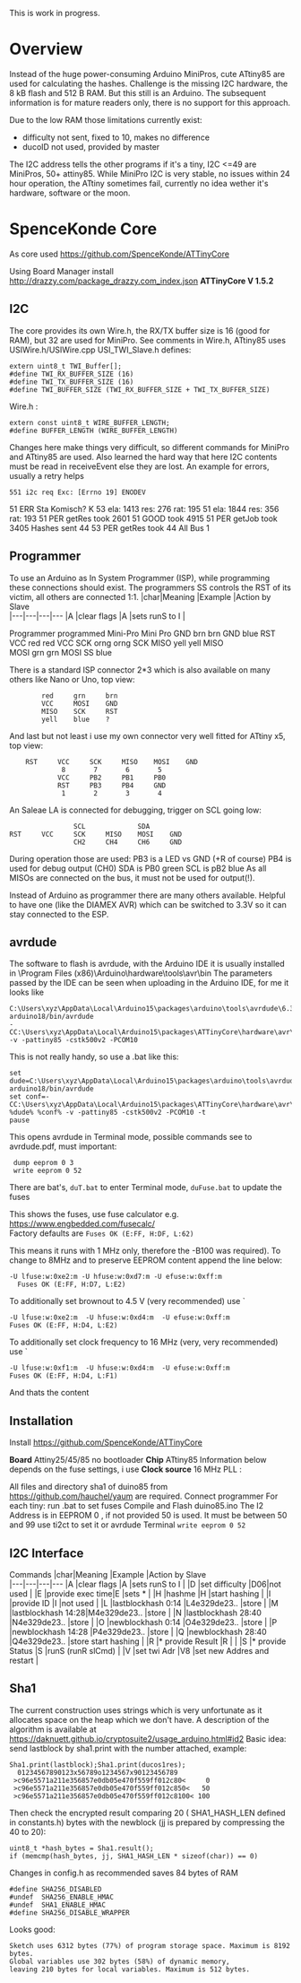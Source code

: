 ﻿This is work in progress.
# Overview
Instead of the huge power-consuming Arduino MiniPros, cute ATtiny85 are used for calculating the hashes. Challenge is the missing I2C hardware, the 8 kB flash and 512 B RAM. But this still is an Arduino. The subsequent information is for mature readers only,  there is no support for this approach.

Due to the low RAM those limitations currently exist:
 - difficulty not sent, fixed to 10, makes no difference
 - ducoID not used, provided by master

The I2C address tells the other programs if it's a tiny, I2C <=49 are MiniPros, 50+ attiny85.
While MiniPro I2C is very stable, no issues within 24 hour operation, the ATtiny sometimes fail, currently no idea wether it's hardware, software or the moon.


# SpenceKonde Core

As core used https://github.com/SpenceKonde/ATTinyCore

Using Board Manager install http://drazzy.com/package_drazzy.com_index.json
  **ATTinyCore V 1.5.2**


## I2C 

The core provides its own Wire.h, the RX/TX buffer size is 16 (good for RAM), but 32 are used for MiniPro.
See comments in Wire.h, ATtiny85 uses  USIWire.h/USIWire.cpp
USI_TWI_Slave.h defines:

    extern uint8_t TWI_Buffer[];
    #define TWI_RX_BUFFER_SIZE (16)     
    #define TWI_TX_BUFFER_SIZE (16)
    #define TWI_BUFFER_SIZE (TWI_RX_BUFFER_SIZE + TWI_TX_BUFFER_SIZE) 

Wire.h :

    extern const uint8_t WIRE_BUFFER_LENGTH;
    #define BUFFER_LENGTH (WIRE_BUFFER_LENGTH)

Changes here make things very difficult, so different commands for MiniPro and ATtiny85 are used. Also learned the hard way that here I2C contents must be read in receiveEvent else they are lost. 
An example for errors, usually a retry helps

    551 i2c req Exc: [Errno 19] ENODEV
51 ERR Sta Komisch? K
53 ela: 1413 res: 276 rat: 195
51 ela: 1844 res: 356 rat: 193
51 PER getRes took 2601
51 GOOD took 4915
51 PER getJob took 3405
Hashes sent  44
53 PER getRes took 44
    All Bus  1
    

## Programmer

To use an Arduino as In System Programmer (ISP),  while programming these connections should exist. The programmers SS controls the RST of its victim, all others are connected 1:1. 
|char|Meaning       |Example       |Action by Slave                    
|---|---|---|---
|A   |clear flags        |A              |sets runS to I                     |
  
  Programmer			programmed
    Mini-Pro			Mini Pro 
    GND 	brn		brn 	GND
				blue	RST
    VCC 	red		red		VCC	
    SCK 	orng		orng	SCK
    MISO	yell		yell	MISO	
    MOSI	grn		grn 	MOSI
    SS  	blue

There is a standard ISP connector 2*3 which is also available on many others like Nano or Uno, top view:

			red 	grn		brn
			VCC  	MOSI 	GND
			MISO	SCK		RST
			yell	blue	?

And last but not least i use my own connector very well fitted for ATtiny x5, 
top view:

		RST		VCC		SCK		MISO	MOSI	GND
				 8		 7		 6		 5
				VCC		PB2		PB1		PB0		
				RST		PB3		PB4		GND
				 1		 2		 3		 4
				 
An Saleae LA is connected for debugging, trigger on SCL going low:

				    SCL				SDA
    RST		VCC		SCK		MISO	MOSI	GND
				    CH2		CH4		CH6		GND
         
During operation those are used:
PB3 is a LED vs GND (+R of course)
PB4 is used for debug output (CH0)
SDA is PB0 green
SCL is pB2 blue
As all MISOs are connected on the bus, it must not be used for output(!).

Instead of Arduino as programmer there are many others available. Helpful to have one (like the DIAMEX AVR) which can be switched to 3.3V so it can stay connected to the ESP.

## avrdude
The software to flash is avrdude, with the Arduino IDE it is usually installed in 
    \Program Files (x86)\Arduino\hardware\tools\avr\bin
The parameters passed by the IDE can be seen when uploading in the Arduino IDE, for me it looks like

    C:\Users\xyz\AppData\Local\Arduino15\packages\arduino\tools\avrdude\6.3.0-arduino18/bin/avrdude 
    -CC:\Users\xyz\AppData\Local\Arduino15\packages\ATTinyCore\hardware\avr\1.5.2/avrdude.conf
    -v -pattiny85 -cstk500v2 -PCOM10

This is not really handy, so  use a .bat like this:

    set dude=C:\Users\xyz\AppData\Local\Arduino15\packages\arduino\tools\avrdude\6.3.0-arduino18/bin/avrdude
    set conf=-CC:\Users\xyz\AppData\Local\Arduino15\packages\ATTinyCore\hardware\avr\1.5.2/avrdude.conf
    %dude% %conf% -v -pattiny85 -cstk500v2 -PCOM10 -t
    pause
This opens avrdude in Terminal mode, possible commands see to avrdude.pdf, must important:

     dump eeprom 0 3
     write eeprom 0 52

 There are  bat's,  `duT.bat`  to enter Terminal mode, `duFuse.bat` to update the fuses 

This shows the fuses, use fuse calculator e.g. https://www.engbedded.com/fusecalc/  
Factory defaults are `Fuses OK (E:FF, H:DF, L:62)`

This means it runs with 1 MHz only, therefore the -B100 was required). To change to 8MHz and to preserve EEPROM content append the line below:

    -U lfuse:w:0xe2:m -U hfuse:w:0xd7:m -U efuse:w:0xff:m
      Fuses OK (E:FF, H:D7, L:E2)

To additionally set brownout to 4.5 V (very  recommended) use `

    -U lfuse:w:0xe2:m  -U hfuse:w:0xd4:m  -U efuse:w:0xff:m
    Fuses OK (E:FF, H:D4, L:E2)

To additionally set clock frequency to 16 MHz (very, very  recommended) use `

    -U lfuse:w:0xf1:m  -U hfuse:w:0xd4:m  -U efuse:w:0xff:m
    Fuses OK (E:FF, H:D4, L:F1)

  And thats the content   



## Installation
Install https://github.com/SpenceKonde/ATTinyCore

**Board** Attiny25/45/85 no bootloader
**Chip** ATtiny85
Information below depends on the fuse settings, i use
**Clock source** 16 MHz PLL
:

All files and directory sha1 of duino85 from https://github.com/hauchel/yaum
are required.
Connect programmer
For each tiny:
run .bat to set fuses
Compile and Flash duino85.ino
The I2 Address is in EEPROM 0 , if not provided 50 is used. It must be between 50 and 99
use ti2ct to set it or avrdude Terminal  `write eeprom 0 52`

## I2C Interface 
Commands
|char|Meaning       |Example       |Action by Slave                    
|---|---|---|---
|A   |clear flags        |A              |sets runS to I                     |
|D   |set difficulty     |D06|not used                                          |
|E   |provide exec time|E     |sets *                             |
|H   |hashme             |H              |start hashing                      |
|I   |provide ID         |I              |not used                                   |
|L   |lastblockhash 0:14 |L4e329de23..             |store         |
|M   |lastblockhash 14:28|M4e329de23..             |store         |
|N   |lastblockhash 28:40 |N4e329de23..             |store         |
|O   |newblockhash 0:14  |O4e329de23..             |store  |
|P   |newblockhash 14:28  |P4e329de23..             |store  |
|Q   |newblockhash 28:40  |Q4e329de23..             |store start hashing  |
|R   |*  provide Result  |R            |                                   |
|S   |*  provide Status  |S                        |runS (runR slCmd)    |
|V   |set twi Adr        |V8                       |set new Addres and restart |


## Sha1

The current construction uses strings which is very unfortunate as it allocates space on the heap which we don't have. 
 A description of the algorithm is available at https://daknuett.github.io/cryptosuite2/usage_arduino.html#id2
 Basic idea: send lastblock by sha1.print with the number attached, example:

    Sha1.print(lastblock);Sha1.print(ducos1res);
      01234567890123x56789o1234567x90123456789
     >c96e5571a211e356857e0db05e470f559ff012c80<     0
     >c96e5571a211e356857e0db05e470f559ff012c850<   50 
     >c96e5571a211e356857e0db05e470f559ff012c8100< 100

  Then check the encrypted result comparing  20 ( SHA1_HASH_LEN defined in constants.h) bytes with the newblock (jj is prepared by compressing the 40  to 20):

    uint8_t *hash_bytes = Sha1.result();
    if (memcmp(hash_bytes, jj, SHA1_HASH_LEN * sizeof(char)) == 0)  


Changes in config.h as recommended saves 84 bytes of RAM

    #define SHA256_DISABLED
    #undef  SHA256_ENABLE_HMAC
    #undef  SHA1_ENABLE_HMAC
    #define SHA256_DISABLE_WRAPPER

Looks good: 

    Sketch uses 6312 bytes (77%) of program storage space. Maximum is 8192 bytes.
    Global variables use 302 bytes (58%) of dynamic memory,
    leaving 210 bytes for local variables. Maximum is 512 bytes.
    




